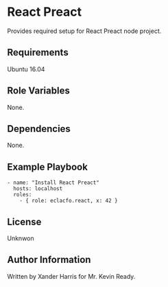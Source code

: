 # React Preact

Provides required setup for React Preact node project.

## Requirements

Ubuntu 16.04

## Role Variables

None.

## Dependencies

None.

## Example Playbook

```
- name: "Install React Preact"
  hosts: localhost 
  roles:
    - { role: eclacfo.react, x: 42 }
```

## License

Unknwon

## Author Information

Written by Xander Harris for Mr. Kevin Ready.

